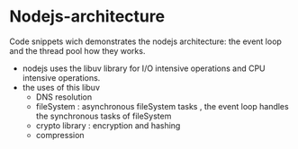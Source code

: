 # Nodejs-architecture

Code snippets wich demonstrates the nodejs architecture: the event loop and the thread pool how they works.

- nodejs uses the libuv library for I/O intensive operations and CPU intensive operations.
- the uses of this libuv
  - DNS resolution
  - fileSystem : asynchronous fileSystem tasks , the event loop handles the synchronous tasks of fileSystem
  - crypto library : encryption and hashing
  - compression
